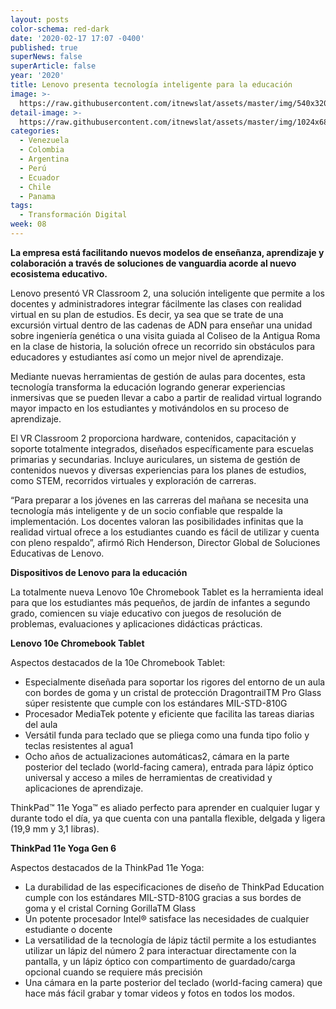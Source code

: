 ```yaml
---
layout: posts
color-schema: red-dark
date: '2020-02-17 17:07 -0400'
published: true
superNews: false
superArticle: false
year: '2020'
title: Lenovo presenta tecnología inteligente para la educación
image: >-
  https://raw.githubusercontent.com/itnewslat/assets/master/img/540x320/Educacion-Lenovo-p.jpg
detail-image: >-
  https://raw.githubusercontent.com/itnewslat/assets/master/img/1024x680/Educacion-Lenovo-g.jpg
categories:
  - Venezuela
  - Colombia
  - Argentina
  - Perú
  - Ecuador
  - Chile
  - Panama
tags:
  - Transformación Digital
week: 08
---
```

**La empresa está facilitando nuevos modelos de enseñanza, aprendizaje y colaboración a través de soluciones de vanguardia acorde al nuevo ecosistema educativo.**

Lenovo presentó VR Classroom 2, una solución inteligente que permite a los docentes y administradores integrar fácilmente las clases con realidad virtual en su plan de estudios. Es decir, ya sea que se trate de una excursión virtual dentro de las cadenas de ADN para enseñar una unidad sobre ingeniería genética o una visita guiada al Coliseo de la Antigua Roma en la clase de historia, la solución ofrece un recorrido sin obstáculos para educadores y estudiantes así como un mejor nivel de aprendizaje.

Mediante nuevas herramientas de gestión de aulas para docentes, esta tecnología transforma la educación logrando generar experiencias inmersivas que se pueden llevar a cabo a partir de realidad virtual logrando mayor impacto en los estudiantes y motivándolos en su proceso de aprendizaje. 

El VR Classroom 2 proporciona hardware, contenidos, capacitación y soporte totalmente integrados, diseñados específicamente para escuelas primarias y secundarias. Incluye auriculares, un sistema de gestión de contenidos nuevos y diversas experiencias para los planes de estudios, como STEM, recorridos virtuales y exploración de carreras.

“Para preparar a los jóvenes en las carreras del mañana se necesita una tecnología más inteligente y de un socio confiable que respalde la implementación. Los docentes valoran las posibilidades infinitas que la realidad virtual ofrece a los estudiantes cuando es fácil de utilizar y cuenta con pleno respaldo”, afirmó Rich Henderson, Director Global de Soluciones Educativas de Lenovo.

**Dispositivos de Lenovo para la educación**

La totalmente nueva Lenovo 10e Chromebook Tablet es la herramienta ideal para que los estudiantes más pequeños, de jardín de infantes a segundo grado, comiencen su viaje educativo con juegos de resolución de problemas, evaluaciones y aplicaciones didácticas prácticas. 
 
**Lenovo 10e Chromebook Tablet**

Aspectos destacados de la 10e Chromebook Tablet:

- Especialmente diseñada para soportar los rigores del entorno de un aula con bordes de goma y un cristal de protección DragontrailTM Pro Glass súper resistente que cumple con los estándares MIL-STD-810G
- Procesador MediaTek potente y eficiente que facilita las tareas diarias del aula 
- Versátil funda para teclado que se pliega como una funda tipo folio y teclas resistentes al agua1
- Ocho años de actualizaciones automáticas2, cámara en la parte posterior del teclado (world-facing camera), entrada para lápiz óptico universal y acceso a miles de herramientas de creatividad y aplicaciones de aprendizaje.

ThinkPad™ 11e Yoga™ es aliado perfecto para aprender en cualquier lugar y durante todo el día, ya que cuenta con una pantalla flexible, delgada y ligera (19,9 mm y 3,1 libras).
 
**ThinkPad 11e Yoga Gen 6**

Aspectos destacados de la ThinkPad 11e Yoga:

- La durabilidad de las especificaciones de diseño de ThinkPad Education cumple con los estándares MIL-STD-810G gracias a sus bordes de goma y el cristal Corning GorillaTM Glass 
- Un potente procesador Intel® satisface las necesidades de cualquier estudiante o docente
- La versatilidad de la tecnología de lápiz táctil permite a los estudiantes utilizar un lápiz del número 2 para interactuar directamente con la pantalla, y un lápiz óptico con compartimento de guardado/carga opcional cuando se requiere más precisión
- Una cámara en la parte posterior del teclado (world-facing camera) que hace más fácil grabar y tomar videos y fotos en todos los modos.